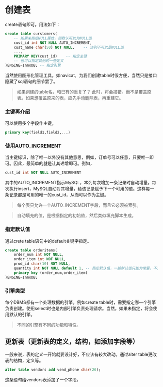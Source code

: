 # 创建表

create语句即可，用法如下：
```sql
create table curstomers(
    -- 如果未指定NULL属性，则默认可以为NULL值
    cust_id int NOT NULL AUTO_INCREMENT,
    cust_name char(50) NOT NULL,    -- 该列不可以是NULL值
    ...,
    PRIMARY KEY(cust_id)    -- 指定主键
    -- 也可以指定其他的一些定义
)ENGINE=InnoDB; -- 指定引擎
```
当然使用图形化管理工具，如navicat，为我们创建table时很方便，当然只是接口隐藏了sql语句的细节罢了。

> 如果创建的table名，和已有的重复了？ 此时，将会报错。而不是覆盖原表。如果想覆盖原来的表，应先手动删除表，再重建它。

### 主键再介绍

可以使用多个字段作主键，
```sql
primary key(field1,field2,...)
```

### 使用AUTO_INCREMENT

当主键标识，除了唯一以外没有其他意思，例如，订单号可以任意，只要唯一即可。因此，最简单的就是让其递增即可。例如，
```sql
cust_id int NOT NULL AUTO_INCREMENT
```
其中的AUTO_INCREMENT指示MySQL，本列每次增加一条记录时自动增量，每次执行insert，MySQL自动对其增量，给该记录赋予下一个可用的值。这样每一条记录都是可用的唯一的cust_id，从而可以作为主键。

> 每个表只允许一个AUTO_INCREMENT字段，而且它必须被索引。

> 自动填充的值，是根据指定的初始值，然后类似填充脚本生成。

### 指定默认值

通过crete table语句中的default关键字指定。
```sql
create table orderitems(
    order_num int NOT NULL,
    order_item int NOT NULL,
    prod_id char(10) NOT NULL,
    quantity int NOT NULL default 1, -- 指定默认值，一般默认值只能为常量，不支持函数。
    primary key (order_num,order_item)
)ENGINE=InnoDB;
```

### 引擎类型

每个DBMS都有一个处理数据的引擎。例如create table时，需要指定哪一个引擎负责创建。使用select时也是内部引擎负责处理请求。当然，如果未指定，将会使用默认的引擎。

> 不同的引擎有不同的功能和特性。

## 更新表（更新表的定义，结构，如添加字段等）

一般来说，表的定义一开始就要设计好，不应该有较大改动。通过alter table更改表的结构，定义等。
```sql
alter table vendors add vend_phone char(20);
```
这条语句给vendors表添加了一个字段。
